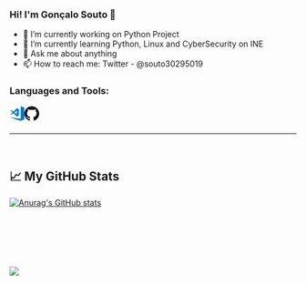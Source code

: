 ### Hi! I'm Gonçalo Souto 👾

- 🔭 I’m currently working on Python Project
- 🌱 I’m currently learning Python, Linux and CyberSecurity on INE
- 💬 Ask me about anything
- 📫 How to reach me: Twitter - @souto30295019


### Languages and Tools:

<img align="left" alt="Visual Studio Code" width="26px" src="https://raw.githubusercontent.com/github/explore/80688e429a7d4ef2fca1e82350fe8e3517d3494d/topics/visual-studio-code/visual-studio-code.png" />

<img align="left" alt="GitHub" width="26px" src="https://raw.githubusercontent.com/github/explore/78df643247d429f6cc873026c0622819ad797942/topics/github/github.png" />

<br />
<br />

---

<br>

## &#x1f4c8; My GitHub Stats

[![Anurag's GitHub stats](https://github-readme-stats.vercel.app/api?username=souto2001)](https://github.com/anuraghazra/github-readme-stats)


<img  style="margin-top: 90px" align="center" src="https://github-readme-stats.anuraghazra1.vercel.app/api/top-langs/?username=souto2001&layout=compact" /><br/>
